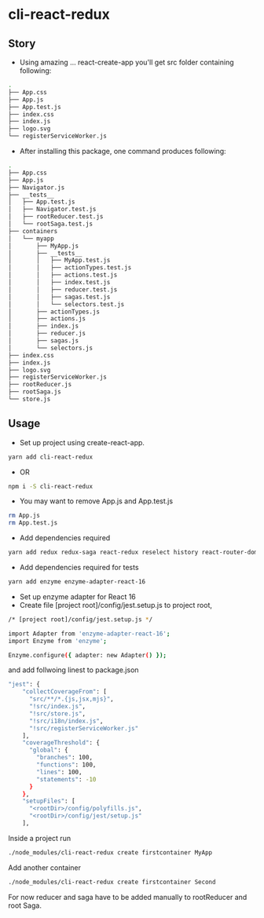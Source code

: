 # cli-react-redux

## Story

- Using amazing ... react-create-app you'll get src folder containing following:

```sh
.
├── App.css
├── App.js
├── App.test.js
├── index.css
├── index.js
├── logo.svg
└── registerServiceWorker.js
```
- After installing this package, one command produces following:
```sh
.
├── App.css
├── App.js
├── Navigator.js
├── __tests__
│   ├── App.test.js
│   ├── Navigator.test.js
│   ├── rootReducer.test.js
│   └── rootSaga.test.js
├── containers
│   └── myapp
│       ├── MyApp.js
│       ├── __tests__
│       │   ├── MyApp.test.js
│       │   ├── actionTypes.test.js
│       │   ├── actions.test.js
│       │   ├── index.test.js
│       │   ├── reducer.test.js
│       │   ├── sagas.test.js
│       │   └── selectors.test.js
│       ├── actionTypes.js
│       ├── actions.js
│       ├── index.js
│       ├── reducer.js
│       ├── sagas.js
│       └── selectors.js
├── index.css
├── index.js
├── logo.svg
├── registerServiceWorker.js
├── rootReducer.js
├── rootSaga.js
└── store.js
```
## Usage

- Set up project using create-react-app.

```sh
yarn add cli-react-redux
```
- OR
```sh
npm i -S cli-react-redux
```

- You may want to remove App.js and App.test.js
```sh
rm App.js
rm App.test.js
```

- Add dependencies required
```sh
yarn add redux redux-saga react-redux reselect history react-router-dom react-router-redux@next
```

- Add dependencies required for tests
```sh
yarn add enzyme enzyme-adapter-react-16
```
- Set up enzyme adapter for React 16
- Create file [project root]/config/jest.setup.js to project root,

```sh
/* [project root]/config/jest.setup.js */

import Adapter from 'enzyme-adapter-react-16';
import Enzyme from 'enzyme';

Enzyme.configure({ adapter: new Adapter() });

```

and add follwoing linest to package.json 
```sh
"jest": {
    "collectCoverageFrom": [
      "src/**/*.{js,jsx,mjs}",
      "!src/index.js",
      "!src/store.js",
      "!src/i18n/index.js",
      "!src/registerServiceWorker.js"
    ],
    "coverageThreshold": {
      "global": {
        "branches": 100,
        "functions": 100,
        "lines": 100,
        "statements": -10
      }
    },
    "setupFiles": [
      "<rootDir>/config/polyfills.js",
      "<rootDir>/config/jest/setup.js"
    ],
```

Inside a project run
```sh
./node_modules/cli-react-redux create firstcontainer MyApp
```

Add another container
```sh
./node_modules/cli-react-redux create firstcontainer Second
```

For now reducer and saga have to be added manually to rootReducer and root Saga.
